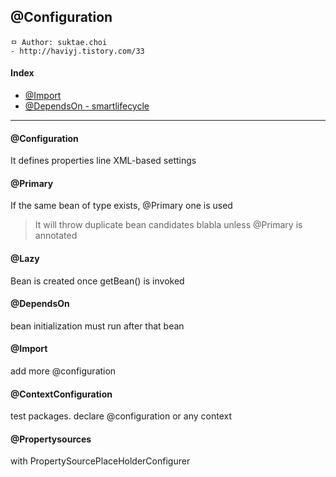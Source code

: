 ## @Configuration

```
ㅁ Author: suktae.choi
- http://haviyj.tistory.com/33
```

#### Index

- [@Import](import)
- [@DependsOn - smartlifecycle](dependsn-smartlifecycle)

***

#### @Configuration

It defines properties line XML-based settings

#### @Primary
If the same bean of type exists, @Primary one is used
> It will throw duplicate bean candidates blabla unless @Primary is annotated

#### @Lazy
Bean is created once getBean() is invoked

#### @DependsOn

bean initialization must run after that bean

#### @Import

add more @configuration

#### @ContextConfiguration

test packages. declare @configuration or any context

#### @Propertysources

with PropertySourcePlaceHolderConfigurer